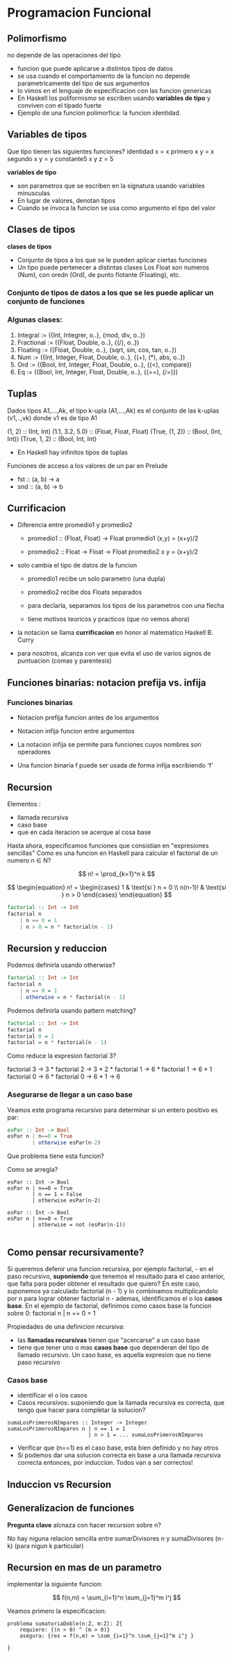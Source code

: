 # Programacion Funcional

## Polimorfismo 
no depende de las operaciones del tipo
- funcion que puede aplicarse a distintos tipos de datos 
- se usa cuando el comportamiento de la funcion no depende parametricamente del tipo de sus argumentos 
- lo vimos en el lenguaje de especificacion con las funcion genericas
- En Haskell los poliformismo se escriben usando **variables de tipo** y conviven con el tipado fuerte
- Ejemplo de una funcion polimorfica: la funcion identidad.


## Variables de tipos 

Que tipo tienen las siguientes funciones?
 identidad x = x
 primero x y = x
 segundo x y = y 
 constante5 x y z = 5

**variables de tipo**
- son parametros que se escriben en la signatura usando variables minusculas
- En lugar de valores, denotan tipos
- Cuando se invoca la funcion se usa como argumento el tipo del valor

## Clases de tipos 

**clases de tipos**
- Conjunto de tipos a los que se le pueden aplicar ciertas funciones
- Un tipo puede pertenecer a distintas clases
    Los Float son numeros (Num), con oredn (Ord), de punto flotante (Floating), etc.

### **Conjunto de tipos de datos** a los que se les puede aplicar un **conjunto de funciones**

### Algunas clases:
1. Integral := ({Int, Integrer, o..}, {mod, div, o..}) 
2. Fractional := ({Float, Double, o..}, {(/), o..})
3. Floating := ({Float, Double, o..}, {sqrt, sin, cos, tan, o..})
4. Num := ({Int, Integer, Float, Double, o..}, {(+), (*), abs, o..})
5. Ord := ({Bool, Int, Integer, Float, Double, o..}, {(<), compare})
6. Eq := ({Bool, Int, Integer, Float, Double, o..}, {(==), (/=)})

## Tuplas 
Dados tipos A1,...,Ak, el tipo k-upla (A1,...,Ak) es el conjunto de las k-uplas (v1,..,vk) donde v1 es de tipo A1

(1, 2)              :: (Int, Int)
(1.1, 3.2, 5.0)     :: (Float, Float, Float)
(True, (1, 2))      :: (Bool, (Int, Int))
(True, 1, 2)        :: (Bool, Int, Int)

- En Haskell hay infinitos tipos de tuplas 

Funciones de acceso a los valores de un par en Prelude

- fst :: (a, b) -> a
- snd :: (a, b) -> b



## Currificacion 

- Diferencia entre promedio1 y promedio2
    - promedio1 :: (Float, Float) -> Float
      promedio1 (x,y) = (x+y)/2
    
    - promedio2 :: Float -> Float -> Float
      promedio2 x y = (x+y)/2

- solo cambia el tipo de datos de la funcion
    - promedio1 recibe un solo parametro (una dupla)

    - promedio2 recibe dos Floats separados

    - para declarla, separamos los tipos de los parametros con una flecha

    - tiene motivos teoricos y practicos (que no vemos ahora)

- la notacion se llama **currificacion** en honor al matematico Haskell B. Curry

- para nosotros, alcanza con ver que evita el uso de varios signos de puntuacion (comas y parentesis)

## Funciones binarias: notacion prefija vs. infija
### **Funciones binarias**

- Notacion prefija funcion antes de los argumentos

- Notacion infija funcion entre argumentos

- La notacion infija se permite para funciones cuyos nombres son operadores

- Una funcion binaria f puede ser usada de forma infija escribiendo 'f'

## Recursion
Elementos :
- llamada recursiva
- caso base
- que en cada iteracion se acerque al cosa base

Hasta ahora, especificamos funciones que consistian en "expresiones sencillas"
Como es una funcion en Haskell para calcular el factorial de un numero n &#8712; N?

$$
n! = \prod_{k=1}^n k 
$$

$$
\begin{equation}
n! =
\begin{cases}
    1 & \text{si } n = 0 \\
    n(n-1)! & \text{si } n > 0
\end{cases}
\end{equation}
$$

```haskell
factorial :: Int -> Int
factorial n 
    | n == 0 = 1
    | n > 0 = n * factorial(n - 1) 
```

## Recursion y reduccion

Podemos definirla usando otherwise?

```haskell
factorial :: Int -> Int
factorial n 
    | n == 0 = 1
    | otherwise = n * factorial(n - 1) 
```
Podemos definirla usando pattern matching?
```haskell
factorial :: Int -> Int
factorial n 
factorial 0 = 1
factorial = n * factorial(n - 1) 
```

Como reduce la expresion factorial 3?

factorial 3 -> 3 * factorial 2 -> 3 * 2 * factorial 1 -> 6 * factorial 1 -> 6 * 1 factorial 0 -> 6 * factorial 0 -> 6 * 1 -> 6 

### Asegurarse de llegar a un caso base
Veamos este programa recursivo para determinar si un entero positivo es par:

```haskell
esPar :: Int -> Bool
esPar n | n==0 = True
        | otherwise esPar(n-2)
```
Que problema tiene esta funcion?

Como se arregla?
```
esPar :: Int -> Bool
esPar n | n==0 = True
        | n == 1 = False
        | otherwise esPar(n-2)

esPar :: Int -> Bool
esPar n | n==0 = True
        | otherwise = not (esPar(n-1))
     
```
## Como pensar recursivamente?

Si queremos defenir una funcion recursiva, por ejemplo factorial,
    -   en el paso recursivo, **suponiendo** que tenemos el resultado para el caso anterior, que falta para poder obtener el resultado que quiero?
    En este caso, suponemos ya calculado factorial (n - 1) y lo combinamos multiplicandolo por n para lograr obtener factorial n
    - ademas, identificamos el o los **casos base**. En el ejemplo de factorial, definimos como casos base la funcion sobre 0:
    factorial n | n == 0 = 1

Propiedades de una definicion recursiva:
- las **llamadas recursivas** tienen que "acercarse" a un caso base
- tiene que tener uno o mas **casos base** que dependeran del tipo de llamado recursivo. Un caso base, es aquella expresion que no tiene paso recursivo

### Casos base
- identificar el o los casos
- Casos recursivos: suponiendo que la llamada recursiva es correcta, que tengo que hacer para completar la solucion?

```
sumaLosPrimerosNImpares :: Integer -> Integer
sumaLosPrimerosNImpares n | n == 1 = 1
                          | n > 1 = ... sumaLosPrimerosNImpares
```

- Verificar que (n==1) es el caso base, esta bien definido y no hay otros
- Si podemos dar una solucion correcta en base a una llamada recursiva correcta entonces, por induccion. Todos van a ser correctos!


## Induccion vs Recursion


## Generalizacion de funciones
**Pregunta clave** alcnaza con hacer recursion sobre n?

No hay niguna relacion sencilla entre sumarDivisores n y sumaDivisores (n-k) (para nigun k particular)

## Recursion en mas de un parametro

implementar la siguiente funcion:

$$
f(n,m) = \sum_{i=1}^n \sum_{j=1}^m i^j 
$$

Veamos primero la especificacion:

```
problema sumatoriaDoble(n:Z, m:Z): Z{
    requiere: {(n > 0) ^ (m > 0)}
    asegura: {res = f(n,m) = \sum_{i=1}^n \sum_{j=1}^m i^j }
    
}
```
